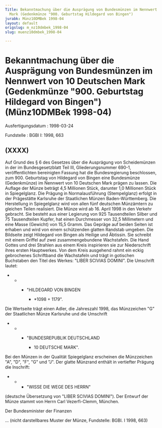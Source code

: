 ```yaml
---
Title: Bekanntmachung über die Ausprägung von Bundesmünzen im Nennwert von 10 Deutschen
  Mark (Gedenkmünze "900. Geburtstag Hildegard von Bingen")
jurabk: Münz10DMBek 1998-04
layout: default
origslug: m_nz10dmbek_1998-04
slug: muenz10dmbek_1998-04

---
```


# Bekanntmachung über die Ausprägung von Bundesmünzen im Nennwert von 10 Deutschen Mark (Gedenkmünze "900. Geburtstag Hildegard von Bingen") (Münz10DMBek 1998-04)

Ausfertigungsdatum
:   1998-03-24

Fundstelle
:   BGBl I: 1998, 663



## (XXXX)

Auf Grund des § 6 des Gesetzes über die Ausprägung von Scheidemünzen in der im Bundesgesetzblatt Teil III, Gliederungsnummer 690-1, veröffentlichten bereinigten Fassung hat die Bundesregierung beschlossen, zum 900. Geburtstag von Hildegard von Bingen eine Bundesmünze (Gedenkmünze) im Nennwert von 10 Deutschen Mark prägen zu lassen.
Die Auflage der Münze beträgt 4,5 Millionen Stück, darunter 1,0 Millionen Stück in Spiegelglanz. Die Prägung in Normalausführung (Stempelglanz) erfolgt in der Prägestätte Karlsruhe der Staatlichen Münzen Baden-Württemberg. Die Herstellung in Spiegelglanz wird von allen fünf deutschen Münzämtern zu gleichen Teilen realisiert.
Die Münze wird ab 16. April 1998 in den Verkehr gebracht. Sie besteht aus einer Legierung von 925 Tausendteilen Silber und 75 Tausendteilen Kupfer, hat einen Durchmesser von 32,5 Millimetern und eine Masse (Gewicht) von 15,5 Gramm. Das Gepräge auf beiden Seiten ist erhaben und wird von einem schützenden glatten Randstab umgeben.
Die Bildseite zeigt Hildegard von Bingen als Heilige und Äbtissin. Sie schreibt mit einem Griffel auf zwei zusammengebundene Wachstafeln. Die Hand Gottes und drei Strahlen aus einem Kreis inspirieren sie zur Niederschrift ihres ersten Hauptwerkes. Von dem Kreis ausgehend rahmt ein eckig gebrochenes Schriftband die Wachstafeln und trägt in gotischen Buchstaben den Titel des Werkes: "LIBER SCIVIAS DOMINI".
Die Umschrift lautet:

*
    *
        *   "HILDEGARD VON BINGEN

            *   \*1098 + 1179".












Die Wertseite trägt einen Adler, die Jahreszahl 1998, das Münzzeichen "G" der Staatlichen Münze Karlsruhe und die Umschrift

*
    *
        *   "BUNDESREPUBLIK DEUTSCHLAND

            *   10 DEUTSCHE MARK".












Bei den Münzen in der Qualität Spiegelglanz erscheinen die Münzzeichen "A", "D", "F", "G" und "J".
Der glatte Münzrand enthält in vertiefter Prägung die Inschrift:

*
    *
        *   "WISSE DIE WEGE DES HERRN"









(deutsche Übersetzung von "LIBER SCIVIAS DOMINI").
Der Entwurf der Münze stammt von Herrn Carl Vezerfi-Clemm, München.

Der Bundesminister der Finanzen

...
(nicht darstellbares Muster der Münze,
Fundstelle: BGBl. I 1998, 663)

